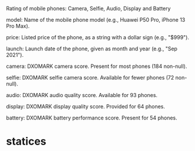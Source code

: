Rating of mobile phones: Camera, Selfie, Audio, Display and Battery

model: Name of the mobile phone model (e.g., Huawei P50 Pro, iPhone 13 Pro Max).

price: Listed price of the phone, as a string with a dollar sign (e.g., "$999").

launch: Launch date of the phone, given as month and year (e.g., "Sep 2021").

camera: DXOMARK camera score. Present for most phones (184 non-null).

selfie: DXOMARK selfie camera score. Available for fewer phones (72 non-null).

audio: DXOMARK audio quality score. Available for 93 phones.

display: DXOMARK display quality score. Provided for 64 phones.

battery: DXOMARK battery performance score. Present for 54 phones.
# statices

